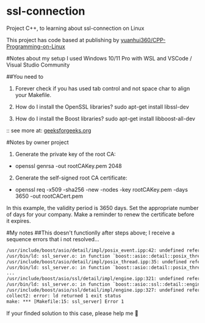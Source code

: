 # ssl-connection
Project C++, to learning about ssl-connection on Linux

This project has code based at publishing by [yuanhui360/CPP-Programming-on-Linux](https://github.com/yuanhui360/CPP-Programming-on-Linux/tree/main/YH-59)

#Notes about my setup
I used Windows 10/11 Pro with WSL and VSCode / Visual Studio Community

##You need to
1. Forever check if you has used tab control and not space char to align your Makefile.

2. How do I install the OpenSSL libraries?
  sudo apt-get install libssl-dev

3. How do I install the Boost libraries?
  sudo apt-get install libboost-all-dev

  :: see more at: [geeksforgeeks.org](https://www.geeksforgeeks.org/how-to-install-boost-library-in-cpp-on-linux/)

#Notes by owner project
1) Generate the private key of the root CA:
* openssl genrsa -out rootCAKey.pem 2048

2) Generate the self-signed root CA certificate:
* openssl req -x509 -sha256 -new -nodes -key rootCAKey.pem -days 3650 -out rootCACert.pem

In this example, the validity period is 3650 days. Set the appropriate number of days for your company. Make a reminder to renew the certificate before it expires.

#My notes
##This doesn't functionlly after steps above; I receive a sequence errors that i not resolved...

```cmd
/usr/include/boost/asio/detail/impl/posix_event.ipp:42: undefined reference to `pthread_condattr_setclock'
/usr/bin/ld: ssl_server.o: in function `boost::asio::detail::posix_thread::~posix_thread()':
/usr/include/boost/asio/detail/impl/posix_thread.ipp:35: undefined reference to `pthread_detach'
/usr/bin/ld: ssl_server.o: in function `boost::asio::detail::posix_thread::join()':
...
/usr/include/boost/asio/ssl/detail/impl/engine.ipp:321: undefined reference to `SSL_read'
/usr/bin/ld: ssl_server.o: in function `boost::asio::ssl::detail::engine::do_write(void*, unsigned long)':
/usr/include/boost/asio/ssl/detail/impl/engine.ipp:327: undefined reference to `SSL_write'
collect2: error: ld returned 1 exit status
make: *** [Makefile:15: ssl_server] Error 1
```
If your finded solution to this case, please help me 🙂